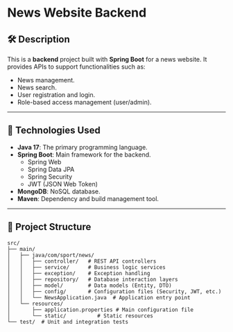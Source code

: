 # News Website Backend

## 🛠️ Description
This is a **backend** project built with **Spring Boot** for a news website. It provides APIs to support functionalities such as:
- News management.
- News search.
- User registration and login.
- Role-based access management (user/admin).

---

## 🚀 Technologies Used
- **Java 17**: The primary programming language.
- **Spring Boot**: Main framework for the backend.
  - Spring Web
  - Spring Data JPA
  - Spring Security
  - JWT (JSON Web Token)
- **MongoDB**: NoSQL database.
- **Maven**: Dependency and build management tool.

---

## 📂 Project Structure
```plaintext
src/
├── main/
│   ├── java/com/sport/news/
│   │   ├── controller/   # REST API controllers
│   │   ├── service/      # Business logic services
│   │   ├── exception/    # Exception handling
│   │   ├── repository/   # Database interaction layers
│   │   ├── model/        # Data models (Entity, DTO)
│   │   ├── config/       # Configuration files (Security, JWT, etc.)
│   │   └── NewsApplication.java  # Application entry point
│   └── resources/
│       ├── application.properties # Main configuration file
│       └── static/          # Static resources
└── test/  # Unit and integration tests
